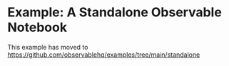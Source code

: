# Example: A Standalone Observable Notebook

This example has moved to https://github.com/observablehq/examples/tree/main/standalone
